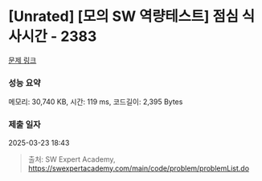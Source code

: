 # [Unrated] [모의 SW 역량테스트] 점심 식사시간 - 2383 

[문제 링크](https://swexpertacademy.com/main/code/problem/problemDetail.do?contestProbId=AV5-BEE6AK0DFAVl) 

### 성능 요약

메모리: 30,740 KB, 시간: 119 ms, 코드길이: 2,395 Bytes

### 제출 일자

2025-03-23 18:43



> 출처: SW Expert Academy, https://swexpertacademy.com/main/code/problem/problemList.do
